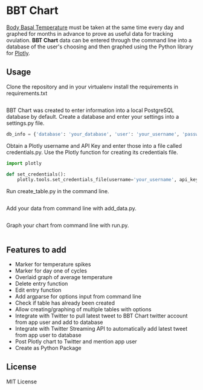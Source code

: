 # BBT Chart

[Body Basal Temperature](https://en.wikipedia.org/wiki/Basal_body_temperature) must be taken at the same time every day and graphed for months in advance to prove as useful data for tracking ovulation. **BBT Chart** data can be entered through the command line into a database of the user's choosing and then graphed using the Python library for [Plotly](https://plot.ly/python).

## Usage

Clone the repository and in your virtualenv install the requirements in requirements.txt

``` pip install -r requirements.txt
```

BBT Chart was created to enter information into a local PostgreSQL database by default. Create a database and enter your settings into a settings.py file.

```python
db_info = {'database': 'your_database', 'user': 'your_username', 'password': 'your_password'}
```

Obtain a Plotly username and API Key and enter those into a file called credentials.py. Use the Plotly function for creating its credentials file.

```python
import plotly

def set_credentials():
    plotly.tools.set_credentials_file(username='your_username', api_key='your_api_key')
```

Run create_table.py in the command line.

```python create_table.py
```

Add your data from command line with add_data.py.

```python add_data.py YYYY-MM-DD ##.##
```

Graph your chart from command line with run.py.

```python run.py
```

## Features to add
- Marker for temperature spikes
- Marker for day one of cycles
- Overlaid graph of average temperature
- Delete entry function
- Edit entry function
- Add argparse for options input from command line
- Check if table has already been created
- Allow creating/graphing of multiple tables with options
- Integrate with Twitter to pull latest tweet to BBT Chart twitter account from app user and add to database
- Integrate with Twitter Streaming API to automatically add latest tweet from app user to database
- Post Plotly chart to Twitter and mention app user
- Create as Python Package


## License
MIT License
